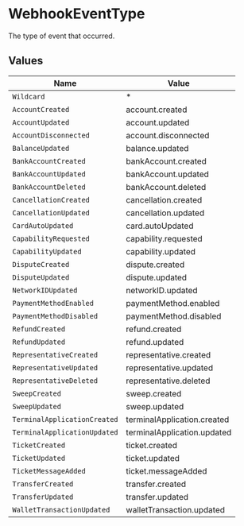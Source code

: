 # WebhookEventType

The type of event that occurred.


## Values

| Name                         | Value                        |
| ---------------------------- | ---------------------------- |
| `Wildcard`                   | *                            |
| `AccountCreated`             | account.created              |
| `AccountUpdated`             | account.updated              |
| `AccountDisconnected`        | account.disconnected         |
| `BalanceUpdated`             | balance.updated              |
| `BankAccountCreated`         | bankAccount.created          |
| `BankAccountUpdated`         | bankAccount.updated          |
| `BankAccountDeleted`         | bankAccount.deleted          |
| `CancellationCreated`        | cancellation.created         |
| `CancellationUpdated`        | cancellation.updated         |
| `CardAutoUpdated`            | card.autoUpdated             |
| `CapabilityRequested`        | capability.requested         |
| `CapabilityUpdated`          | capability.updated           |
| `DisputeCreated`             | dispute.created              |
| `DisputeUpdated`             | dispute.updated              |
| `NetworkIDUpdated`           | networkID.updated            |
| `PaymentMethodEnabled`       | paymentMethod.enabled        |
| `PaymentMethodDisabled`      | paymentMethod.disabled       |
| `RefundCreated`              | refund.created               |
| `RefundUpdated`              | refund.updated               |
| `RepresentativeCreated`      | representative.created       |
| `RepresentativeUpdated`      | representative.updated       |
| `RepresentativeDeleted`      | representative.deleted       |
| `SweepCreated`               | sweep.created                |
| `SweepUpdated`               | sweep.updated                |
| `TerminalApplicationCreated` | terminalApplication.created  |
| `TerminalApplicationUpdated` | terminalApplication.updated  |
| `TicketCreated`              | ticket.created               |
| `TicketUpdated`              | ticket.updated               |
| `TicketMessageAdded`         | ticket.messageAdded          |
| `TransferCreated`            | transfer.created             |
| `TransferUpdated`            | transfer.updated             |
| `WalletTransactionUpdated`   | walletTransaction.updated    |